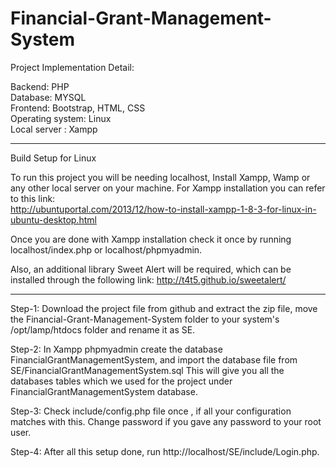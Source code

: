 # Financial-Grant-Management-System

Project Implementation Detail:

Backend: PHP <br>
Database: MYSQL <br>
Frontend: Bootstrap, HTML, CSS <br>
Operating system: Linux <br>
Local server : Xampp <br>
_________________________________________________________________________________________

Build Setup for Linux

To run this project you will be needing localhost, Install Xampp, Wamp or any other local server on your machine.
For Xampp installation you can refer to this link: <br> http://ubuntuportal.com/2013/12/how-to-install-xampp-1-8-3-for-linux-in-ubuntu-desktop.html

Once you are done with Xampp installation check it once by running localhost/index.php or localhost/phpmyadmin.

Also, an additional library Sweet Alert will be required, which can be installed through the following link:
http://t4t5.github.io/sweetalert/
_________________________________________________________________________________________

Step-1: Download the project file from github and extract the zip file, move the Financial-Grant-Management-System folder to your system's /opt/lamp/htdocs folder and rename it as SE.

Step-2: In Xampp phpmyadmin create the database FinancialGrantManagementSystem, and import the database file from SE/FinancialGrantManagementSystem.sql
This will give you all the databases tables which we used for the project under FinancialGrantManagementSystem database.

Step-3: Check include/config.php file once , if all your configuration matches with this. Change password if you gave any password to your root user.

Step-4: After all this setup done, run http://localhost/SE/include/Login.php.
